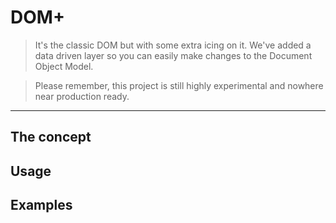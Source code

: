 # DOM+

> It's the classic DOM but with some extra icing on it.
> We've added a data driven layer so you can easily make changes to the Document Object Model.

> Please remember, this project is still highly experimental and nowhere near production ready.

---

## The concept


## Usage


## Examples
